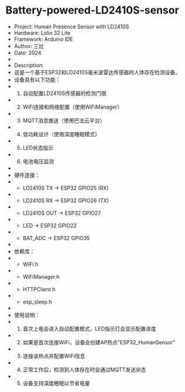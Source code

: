 # Battery-powered-LD2410S-sensor
 * Project: Human Presence Sensor with LD2410S
 * Hardware: Lolin 32 Lite
 * Framework: Arduino IDE
 * Author: 三灶
 * Date: 2024
 * 
 * Description:
 * 这是一个基于ESP32和LD2410S毫米波雷达传感器的人体存在检测设备。
 * 设备具有以下功能：
 * 1. 自动配置LD2410S传感器的检测门限
 * 2. WiFi连接和网络配置（使用WiFiManager）
 * 3. MQTT消息推送（使用巴法云平台）
 * 4. 低功耗设计（使用深度睡眠模式）
 * 5. LED状态指示
 * 6. 电池电压监测
 * 
 * 硬件连接：
 * - LD2410S TX -> ESP32 GPIO25 (RX)
 * - LD2410S RX -> ESP32 GPIO26 (TX)
 * - LD2410S OUT -> ESP32 GPIO27
 * - LED -> ESP32 GPIO22
 * - BAT_ADC -> ESP32 GPIO35
 * 
 * 依赖库：
 * - WiFi.h
 * - WiFiManager.h
 * - HTTPClient.h
 * - esp_sleep.h
 * 
 * 使用说明：
 * 1. 首次上电会进入自动配置模式，LED指示灯会显示配置进度
 * 2. 如果是首次连接WiFi，设备会创建AP热点"ESP32_HumanSensor"
 * 3. 连接该热点并配置WiFi信息
 * 4. 正常工作后，检测到人体存在时会通过MQTT发送状态
 * 5. 设备支持深度睡眠以节省电量

